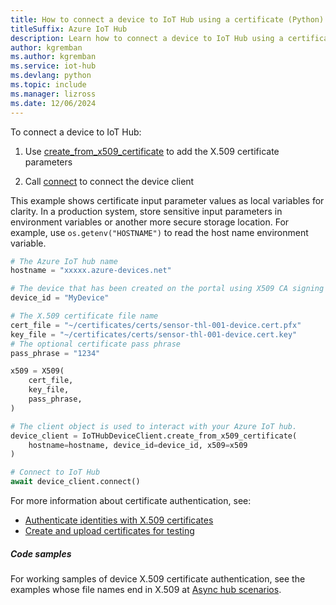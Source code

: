 ```yaml
---
title: How to connect a device to IoT Hub using a certificate (Python)
titleSuffix: Azure IoT Hub
description: Learn how to connect a device to IoT Hub using a certificate and the Azure IoT Hub SDK for Python.
author: kgremban
ms.author: kgremban
ms.service: iot-hub
ms.devlang: python
ms.topic: include
ms.manager: lizross
ms.date: 12/06/2024
---
```


To connect a device to IoT Hub:

1. Use [create_from_x509_certificate](/python/api/azure-iot-device/azure.iot.device.iothubdeviceclient?#azure-iot-device-iothubdeviceclient-create-from-x509-certificate) to add the X.509 certificate parameters

1. Call [connect](/python/api/azure-iot-device/azure.iot.device.iothubdeviceclient?#azure-iot-device-iothubdeviceclient-connect) to connect the device client

This example shows certificate input parameter values as local variables for clarity. In a production system, store sensitive input parameters in environment variables or another more secure storage location. For example, use `os.getenv("HOSTNAME")` to read the host name environment variable.

```python
# The Azure IoT hub name
hostname = "xxxxx.azure-devices.net"

# The device that has been created on the portal using X509 CA signing or self-signing capabilities
device_id = "MyDevice"

# The X.509 certificate file name
cert_file = "~/certificates/certs/sensor-thl-001-device.cert.pfx"
key_file = "~/certificates/certs/sensor-thl-001-device.cert.key"
# The optional certificate pass phrase
pass_phrase = "1234"

x509 = X509(
    cert_file,
    key_file,
    pass_phrase,
)

# The client object is used to interact with your Azure IoT hub.
device_client = IoTHubDeviceClient.create_from_x509_certificate(
    hostname=hostname, device_id=device_id, x509=x509
)

# Connect to IoT Hub
await device_client.connect()
```

For more information about certificate authentication, see:

* [Authenticate identities with X.509 certificates](/azure/iot-hub/authenticate-authorize-x509)
* [Create and upload certificates for testing](/azure/iot-hub/tutorial-x509-test-certs)

##### Code samples

For working samples of device X.509 certificate authentication, see the examples whose file names end in X.509 at [Async hub scenarios](https://github.com/Azure/azure-iot-sdk-python/tree/main/samples/async-hub-scenarios).
